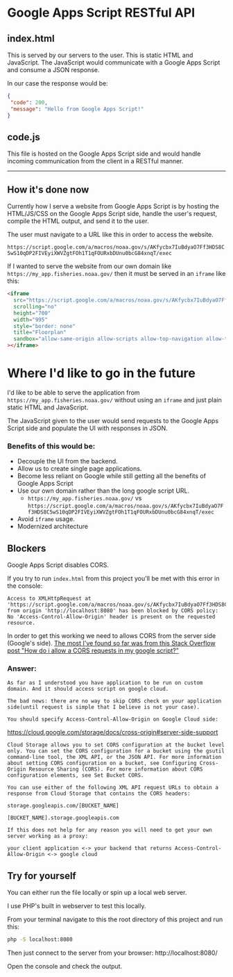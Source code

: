 # Google Apps Script RESTful API
 
## index.html

This is served by our servers to the user. This is static HTML and JavaScript. The JavaScript would communicate with a Google Apps Script and consume a JSON response.

In our case the response would be:
```json 
{
 "code": 200,
 "message": "Hello from Google Apps Script!"
}
```

## code.js

This file is hosted on the Google Apps Script side and would handle incoming communication from the client in a RESTful manner. 

---

## How it's done now
Currently how I serve a website from Google Apps Script is by hosting the HTML/JS/CSS on the Google Apps Script side, handle the user's request, compile the HTML output, and send it to the user.

The user must navigate to a URL like this in order to access the website.

`https://script.google.com/a/macros/noaa.gov/s/AKfycbx7IuBdyaO7Ff3HDS8C5wS10qDP2FIVEyiXWVZgtFOh1T1qFOURxbDUnu0bcG84xnqT/exec`

If I wanted to serve the website from our own domain like
`https://my_app.fisheries.noaa.gov/`
then it must be served in an `iframe` like this:

```html
<iframe
  src="https://script.google.com/a/macros/noaa.gov/s/AKfycbx7IuBdyaO7Ff3HDS8C5wS10qDP2FIVEyiXWVZgtFOh1T1qFOURxbDUnu0bcG84xnqT/exec"
  scrolling="no"
  height="700"
  width="995"
  style="border: none"
  title="Floorplan"
  sandbox="allow-same-origin allow-scripts allow-top-navigation allow-top-navigation-by-user-activation"
></iframe>
```

# Where I'd like to go in the future
I'd like to be able to serve the application from
`https://my_app.fisheries.noaa.gov/`
without using an `iframe` and just plain static HTML and JavaScript.

The JavaScript given to the user would send requests to the Google Apps Script side and populate the UI with responses in JSON.

### Benefits of this would be:
* Decouple the UI from the backend.
* Allow us to create single page applications.
* Become less reliant on Google while still getting all the benefits of Google Apps Script
* Use our own domain rather than the long google script URL.
  * `https://my_app.fisheries.noaa.gov/` vs `https://script.google.com/a/macros/noaa.gov/s/AKfycbx7IuBdyaO7Ff3HDS8C5wS10qDP2FIVEyiXWVZgtFOh1T1qFOURxbDUnu0bcG84xnqT/exec`
* Avoid `iframe` usage.
* Modernized architecture

## Blockers
Google Apps Script disables CORS.

If you try to run `index.html` from this project you'll be met with this error in the console:
```
Access to XMLHttpRequest at 'https://script.google.com/a/macros/noaa.gov/s/AKfycbx7IuBdyaO7Ff3HDS8C5wS10qDP2FIVEyiXWVZgtFOh1T1qFOURxbDUnu0bcG84xnqT/exec' from origin 'http://localhost:8080' has been blocked by CORS policy: No 'Access-Control-Allow-Origin' header is present on the requested resource.
```

In order to get this working we need to allows CORS from the server side (Google's side).
[The most I've found so far was from this Stack Overflow post "How do i allow a CORS requests in my google script?"](https://stackoverflow.com/questions/53433938/how-do-i-allow-a-cors-requests-in-my-google-script)

### Answer:
```
As far as I understood you have application to be run on custom domain. And it should access script on google cloud.

The bad news: there are no way to skip CORS check on your application side(until request is simple that I believe is not your case).

You should specify Access-Control-Allow-Origin on Google Cloud side:
```
https://cloud.google.com/storage/docs/cross-origin#server-side-support
```
Cloud Storage allows you to set CORS configuration at the bucket level only. You can set the CORS configuration for a bucket using the gsutil command-line tool, the XML API, or the JSON API. For more information about setting CORS configuration on a bucket, see Configuring Cross-Origin Resource Sharing (CORS). For more information about CORS configuration elements, see Set Bucket CORS.

You can use either of the following XML API request URLs to obtain a response from Cloud Storage that contains the CORS headers:

storage.googleapis.com/[BUCKET_NAME]

[BUCKET_NAME].storage.googleapis.com
```
```
If this does not help for any reason you will need to get your own server working as a proxy:

your client application <-> your backend that returns Access-Control-Allow-Origin <-> google cloud
```

## Try for yourself
You can either run the file locally or spin up a local web server.

I use PHP's built in webserver to test this locally.

From your terminal navigate to this the root directory of this project and run this:
```bash
php -S localhost:8080
```
Then just connect to the server from your browser: http://localhost:8080/

Open the console and check the output.

